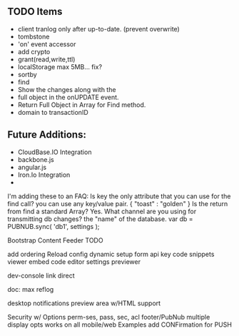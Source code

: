 ## TODO Items

 - client tranlog only after up-to-date. (prevent overwrite)
 - tombstone
 - 'on' event accessor
 - add crypto
 - grant(read,write,ttl)
 - localStorage max 5MB... fix?
 - sortby
 - find
 - Show the changes along with the
 - full object in the onUPDATE event.
 - Return Full Object in Array for Find method.
 - domain to transactionID

## Future Additions:

 - CloudBase.IO Integration
 - backbone.js
 - angular.js
 - Iron.Io Integration
 - 


I'm adding these to an FAQ:
Is key the only attribute that you can use for the find call?
you can use any key/value pair.  { "toast" : "golden" }
Is the return from find a standard Array?
Yes.
What channel are you using for transmitting db changes?
the "name" of the database.
var db = PUBNUB.sync( 'db1', settings );





Bootstrap Content Feeder TODO

add ordering
Reload config dynamic
setup form api key
code snippets
viewer embed code
editor settings
previewer


dev-console link direct


doc: max reflog

desktop notifications
preview area w/HTML support

Security w/ Options
perm-ses, pass, sec, acl
footer/PubNub
multiple display opts
works on all mobile/web
Examples
add CONFirmation for PUSH














